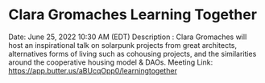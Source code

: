 # Clara Gromaches Learning Together

Date: June 25, 2022 10:30 AM (EDT)
Description : Clara Gromaches will host an inspirational talk on solarpunk projects from great architects, alternatives forms of living such as cohousing projects, and the similarities around the cooperative housing model & DAOs.
Meeting Link: https://app.butter.us/aBUcqOpp0/learningtogether